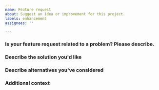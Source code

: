 ```yaml
---
name: Feature request
about: Suggest an idea or improvement for this project.
labels: enhancement
assignees: ''

---
```


### Is your feature request related to a problem? Please describe.
<!-- A clear and concise description of what the problem is. For example, "I'm always frustrated when [...]" -->

### Describe the solution you'd like
<!-- A clear and concise description of what you want to happen. -->

### Describe alternatives you've considered
<!-- A clear and concise description of any alternative solutions or features you've considered. -->

### Additional context
<!-- Add any other context or screenshots about the feature request here. For instance, you can mention any similar features in other applications that could inspire the implementation of the new feature. -->
